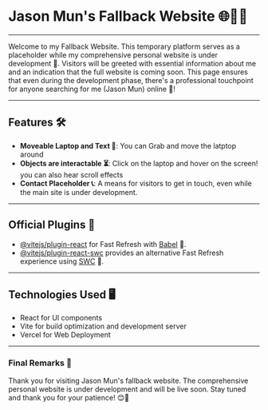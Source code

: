 # Jason Mun's Fallback Website 🌐👨‍💻

---

Welcome to my Fallback Website. This temporary platform serves as a placeholder while my comprehensive personal website is under development 🚧. Visitors will be greeted with essential information about me and an indication that the full website is coming soon. This page ensures that even during the development phase, there's a professional touchpoint for anyone searching for me (Jason Mun) online 🌟!

---

## Features 🛠️

- **Moveable Laptop and Text 📝**: You can Grab and move the latptop around
- **Objects are interactable ⏳**: Click on the laptop and hover on the screen! you can also hear scroll effects
- **Contact Placeholder 📞**: A means for visitors to get in touch, even while the main site is under development.

---

## Official Plugins 🔌

- [@vitejs/plugin-react](https://github.com/vitejs/vite-plugin-react/blob/main/packages/plugin-react/README.md) for Fast Refresh with [Babel](https://babeljs.io/) 🔄.
- [@vitejs/plugin-react-swc](https://github.com/vitejs/vite-plugin-react-swc) provides an alternative Fast Refresh experience using [SWC](https://swc.rs/) 🔄.

---

## Technologies Used 🖥️

- React for UI components
- Vite for build optimization and development server
- Vercel for Web Deployment

---

### Final Remarks 📝

Thank you for visiting Jason Mun's fallback website. The comprehensive personal website is under development and will be live soon. Stay tuned and thank you for your patience! 😊🌈
